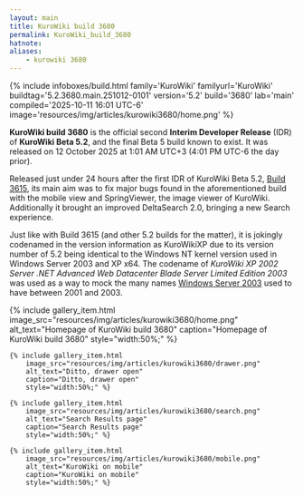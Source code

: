 ```yaml
---
layout: main
title: KuroWiki build 3680
permalink: KuroWiki_build_3680
hatnote:
aliases:
    - kurowiki 3680
---
```

{% include infoboxes/build.html
family='KuroWiki'
familyurl='KuroWiki'
buildtag='5.2.3680.main.251012-0101'
version='5.2'
build='3680'
lab='main'
compiled='2025-10-11 16:01 UTC-6'
image='resources/img/articles/kurowiki3680/home.png'
%}

**KuroWiki build 3680** is the official second **Interim Developer Release** (IDR) of **KuroWiki Beta 5.2**, and the final Beta 5 build known to exist. It was released on 12 October 2025 at 1:01 AM UTC+3 (4:01 PM UTC-6 the day prior).

Released just under 24 hours after the first IDR of KuroWiki Beta 5.2, [Build 3615](KuroWiki_build_3615), its main aim was to fix major bugs found in the aforementioned build with the mobile view and SpringViewer, the image viewer of KuroWiki. Additionally it brought an improved DeltaSearch 2.0, bringing a new Search experience.

Just like with Build 3615 (and other 5.2 builds for the matter), it is jokingly codenamed in the version information as KuroWikiXP due to its version number of 5.2 being identical to the Windows NT kernel version used in Windows Server 2003 and XP x64. The codename of *KuroWiki XP 2002 Server .NET Advanced Web Datacenter Blade Server Limited Edition 2003* was used as a way to mock the many names [Windows Server 2003](http://betawiki.net/wiki/Windows_Server_2003) used to have between 2001 and 2003.

<div class="wiki-gallery">
    {% include gallery_item.html 
        image_src="resources/img/articles/kurowiki3680/home.png" 
        alt_text="Homepage of KuroWiki build 3680" 
        caption="Homepage of KuroWiki build 3680"
        style="width:50%;" %}

    {% include gallery_item.html 
        image_src="resources/img/articles/kurowiki3680/drawer.png" 
        alt_text="Ditto, drawer open" 
        caption="Ditto, drawer open"
        style="width:50%;" %}

    {% include gallery_item.html 
        image_src="resources/img/articles/kurowiki3680/search.png" 
        alt_text="Search Results page" 
        caption="Search Results page"
        style="width:50%;" %}

    {% include gallery_item.html 
        image_src="resources/img/articles/kurowiki3680/mobile.png" 
        alt_text="KuroWiki on mobile" 
        caption="KuroWiki on mobile"
        style="width:50%;" %}
</div>
